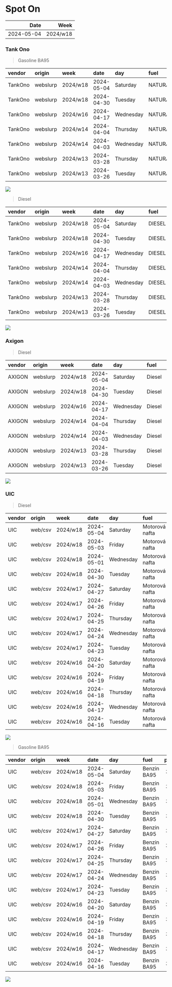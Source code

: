 Spot On
================

|       Date |     Week |
|-----------:|---------:|
| 2024-05-04 | 2024/w18 |

### Tank Ono

> Gasoline BA95

| vendor  | origin   | week     | date       | day       | fuel      | price | PriceVAT |
|:--------|:---------|:---------|:-----------|:----------|:----------|------:|---------:|
| TankOno | webslurp | 2024/w18 | 2024-05-04 | Saturday  | NATURAL95 | 31.82 |     38.5 |
| TankOno | webslurp | 2024/w18 | 2024-04-30 | Tuesday   | NATURAL95 | 32.15 |     38.9 |
| TankOno | webslurp | 2024/w16 | 2024-04-17 | Wednesday | NATURAL95 | 31.82 |     38.5 |
| TankOno | webslurp | 2024/w14 | 2024-04-04 | Thursday  | NATURAL95 | 30.99 |     37.5 |
| TankOno | webslurp | 2024/w14 | 2024-04-03 | Wednesday | NATURAL95 | 30.99 |     37.5 |
| TankOno | webslurp | 2024/w13 | 2024-03-28 | Thursday  | NATURAL95 | 30.99 |     37.5 |
| TankOno | webslurp | 2024/w13 | 2024-03-26 | Tuesday   | NATURAL95 | 30.17 |     36.5 |

<img src="SpotOn_files/figure-gfm/tono-ba95-1.png" style="display: block; margin: auto auto auto 0;" />

> Diesel

| vendor  | origin   | week     | date       | day       | fuel   | price | PriceVAT |
|:--------|:---------|:---------|:-----------|:----------|:-------|------:|---------:|
| TankOno | webslurp | 2024/w18 | 2024-05-04 | Saturday  | DIESEL | 28.84 |     34.9 |
| TankOno | webslurp | 2024/w18 | 2024-04-30 | Tuesday   | DIESEL | 29.67 |     35.9 |
| TankOno | webslurp | 2024/w16 | 2024-04-17 | Wednesday | DIESEL | 30.17 |     36.5 |
| TankOno | webslurp | 2024/w14 | 2024-04-04 | Thursday  | DIESEL | 29.67 |     35.9 |
| TankOno | webslurp | 2024/w14 | 2024-04-03 | Wednesday | DIESEL | 29.67 |     35.9 |
| TankOno | webslurp | 2024/w13 | 2024-03-28 | Thursday  | DIESEL | 29.67 |     35.9 |
| TankOno | webslurp | 2024/w13 | 2024-03-26 | Tuesday   | DIESEL | 29.67 |     35.9 |

<img src="SpotOn_files/figure-gfm/tono-diesel-1.png" style="display: block; margin: auto auto auto 0;" />

### Axigon

> Diesel

| vendor | origin   | week     | date       | day       | fuel   | price | PriceVAT |
|:-------|:---------|:---------|:-----------|:----------|:-------|------:|---------:|
| AXIGON | webslurp | 2024/w18 | 2024-05-04 | Saturday  | Diesel |  30.6 |     37.0 |
| AXIGON | webslurp | 2024/w18 | 2024-04-30 | Tuesday   | Diesel |  30.6 |     37.0 |
| AXIGON | webslurp | 2024/w16 | 2024-04-17 | Wednesday | Diesel |  31.4 |     38.0 |
| AXIGON | webslurp | 2024/w14 | 2024-04-04 | Thursday  | Diesel |  31.0 |     37.5 |
| AXIGON | webslurp | 2024/w14 | 2024-04-03 | Wednesday | Diesel |  31.0 |     37.5 |
| AXIGON | webslurp | 2024/w13 | 2024-03-28 | Thursday  | Diesel |  31.0 |     37.5 |
| AXIGON | webslurp | 2024/w13 | 2024-03-26 | Tuesday   | Diesel |  31.0 |     37.5 |

<img src="SpotOn_files/figure-gfm/axigon-diesel-1.png" style="display: block; margin: auto auto auto 0;" />

### UIC

> Diesel

| vendor | origin  | week     | date       | day       | fuel           | price | priceVAT |
|:-------|:--------|:---------|:-----------|:----------|:---------------|------:|---------:|
| UIC    | web/csv | 2024/w18 | 2024-05-04 | Saturday  | Motorová nafta |  28.3 |     34.2 |
| UIC    | web/csv | 2024/w18 | 2024-05-03 | Friday    | Motorová nafta |  28.6 |     34.6 |
| UIC    | web/csv | 2024/w18 | 2024-05-01 | Wednesday | Motorová nafta |  29.0 |     35.1 |
| UIC    | web/csv | 2024/w18 | 2024-04-30 | Tuesday   | Motorová nafta |  29.2 |     35.3 |
| UIC    | web/csv | 2024/w17 | 2024-04-27 | Saturday  | Motorová nafta |  29.2 |     35.3 |
| UIC    | web/csv | 2024/w17 | 2024-04-26 | Friday    | Motorová nafta |  29.2 |     35.3 |
| UIC    | web/csv | 2024/w17 | 2024-04-25 | Thursday  | Motorová nafta |  29.3 |     35.5 |
| UIC    | web/csv | 2024/w17 | 2024-04-24 | Wednesday | Motorová nafta |  29.4 |     35.6 |
| UIC    | web/csv | 2024/w17 | 2024-04-23 | Tuesday   | Motorová nafta |  29.2 |     35.3 |
| UIC    | web/csv | 2024/w16 | 2024-04-20 | Saturday  | Motorová nafta |  29.0 |     35.1 |
| UIC    | web/csv | 2024/w16 | 2024-04-19 | Friday    | Motorová nafta |  29.4 |     35.6 |
| UIC    | web/csv | 2024/w16 | 2024-04-18 | Thursday  | Motorová nafta |  29.7 |     35.9 |
| UIC    | web/csv | 2024/w16 | 2024-04-17 | Wednesday | Motorová nafta |  29.8 |     36.1 |
| UIC    | web/csv | 2024/w16 | 2024-04-16 | Tuesday   | Motorová nafta |  30.0 |     36.3 |

<img src="SpotOn_files/figure-gfm/uic-diesel-1.png" style="display: block; margin: auto auto auto 0;" />

> Gasoline BA95

| vendor | origin  | week     | date       | day       | fuel        | price | priceVAT |
|:-------|:--------|:---------|:-----------|:----------|:------------|------:|---------:|
| UIC    | web/csv | 2024/w18 | 2024-05-04 | Saturday  | Benzin BA95 |  30.7 |     37.1 |
| UIC    | web/csv | 2024/w18 | 2024-05-03 | Friday    | Benzin BA95 |  31.1 |     37.6 |
| UIC    | web/csv | 2024/w18 | 2024-05-01 | Wednesday | Benzin BA95 |  31.6 |     38.2 |
| UIC    | web/csv | 2024/w18 | 2024-04-30 | Tuesday   | Benzin BA95 |  31.8 |     38.5 |
| UIC    | web/csv | 2024/w17 | 2024-04-27 | Saturday  | Benzin BA95 |  31.8 |     38.5 |
| UIC    | web/csv | 2024/w17 | 2024-04-26 | Friday    | Benzin BA95 |  31.7 |     38.4 |
| UIC    | web/csv | 2024/w17 | 2024-04-25 | Thursday  | Benzin BA95 |  31.8 |     38.5 |
| UIC    | web/csv | 2024/w17 | 2024-04-24 | Wednesday | Benzin BA95 |  31.8 |     38.5 |
| UIC    | web/csv | 2024/w17 | 2024-04-23 | Tuesday   | Benzin BA95 |  31.8 |     38.5 |
| UIC    | web/csv | 2024/w16 | 2024-04-20 | Saturday  | Benzin BA95 |  31.9 |     38.6 |
| UIC    | web/csv | 2024/w16 | 2024-04-19 | Friday    | Benzin BA95 |  32.2 |     39.0 |
| UIC    | web/csv | 2024/w16 | 2024-04-18 | Thursday  | Benzin BA95 |  32.4 |     39.2 |
| UIC    | web/csv | 2024/w16 | 2024-04-17 | Wednesday | Benzin BA95 |  32.2 |     39.0 |
| UIC    | web/csv | 2024/w16 | 2024-04-16 | Tuesday   | Benzin BA95 |  32.1 |     38.8 |

<img src="SpotOn_files/figure-gfm/uic-ba95-1.png" style="display: block; margin: auto auto auto 0;" />
